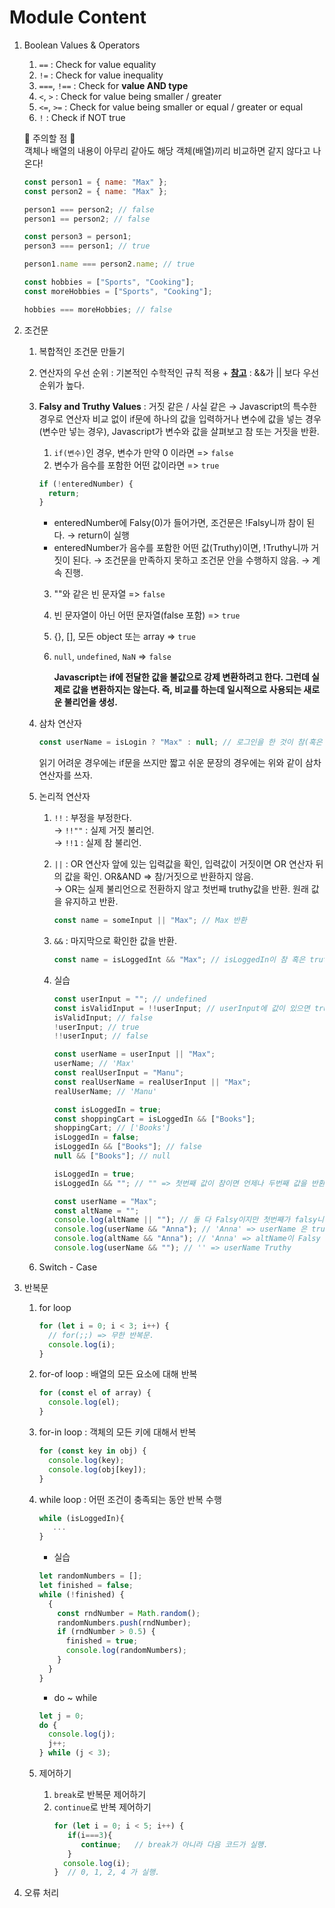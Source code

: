 # Module Content

1. Boolean Values & Operators

   1. `==` : Check for value equality
   2. `!=` : Check for value inequality
   3. `===`, `!==` : Check for **value AND type**
   4. `<`, `>` : Check for value being smaller / greater
   5. `<=`, `>=` : Check for value being smaller or equal / greater or equal
   6. `!` : Check if NOT true

   🚨 주의할 점 🚨<br>
   객체나 배열의 내용이 아무리 같아도 해당 객체(배열)끼리 비교하면 같지 않다고 나온다!

   ```javascript
   const person1 = { name: "Max" };
   const person2 = { name: "Max" };

   person1 === person2; // false
   person1 == person2; // false

   const person3 = person1;
   person3 === person1; // true

   person1.name === person2.name; // true
   ```

   ```javascript
   const hobbies = ["Sports", "Cooking"];
   const moreHobbies = ["Sports", "Cooking"];

   hobbies === moreHobbies; // false
   ```

2. 조건문

   1. 복합적인 조건문 만들기
   2. 연산자의 우선 순위 : 기본적인 수학적인 규칙 적용 + **[참고](https://developer.mozilla.org/ko/docs/Web/JavaScript/Reference/Operators/Operator_precedence)** : &&가 || 보다 우선순위가 높다.
   3. **Falsy and Truthy Values** : 거짓 같은 / 사실 같은 &rarr; Javascript의 특수한 경우로 연산자 비교 없이 if문에 하나의 값을 입력하거나 변수에 값을 넣는 경우(변수만 넣는 경우), Javascript가 변수와 값을 살펴보고 참 또는 거짓을 반환.

      1. `if(변수)`인 경우, 변수가 만약 0 이라면 => `false`
      2. 변수가 음수를 포함한 어떤 값이라면 => `true`

      ```javascript
      if (!enteredNumber) {
        return;
      }
      ```

      - enteredNumber에 Falsy(0)가 들어가면, 조건문은 !Falsy니까 참이 된다. &rarr; return이 실행
      - enteredNumber가 음수를 포함한 어떤 값(Truthy)이면, !Truthy니까 거짓이 된다. &rarr; 조건문을 만족하지 못하고 조건문 안을 수행하지 않음. &rarr; 계속 진행.

      3. ""와 같은 빈 문자열 => `false`
      4. 빈 문자열이 아닌 어떤 문자열(false 포함) => `true`
      5. {}, [], 모든 object 또는 array => `true`
      6. `null`, `undefined`, `NaN` => `false`

         **Javascript는 if에 전달한 값을 불값으로 강제 변환하려고 한다. 그런데 실제로 값을 변환하지는 않는다. 즉, 비교를 하는데 일시적으로 사용되는 새로운 불리언을 생성.**

   4. 삼차 연산자

      ```javascript
      const userName = isLogin ? "Max" : null; // 로그인을 한 것이 참(혹은 truthy) -> Max. 거짓(falsy)이면 null.
      ```

      읽기 어려운 경우에는 if문을 쓰지만 짧고 쉬운 문장의 경우에는 위와 같이 삼차 연산자를 쓰자.

   5. 논리적 연산자

      1. `!!` : 부정을 부정한다. <br>
         &rarr; `!!""` : 실제 거짓 불리언.<br>
         &rarr; `!!1` : 실제 참 불리언.
      2. `||` : OR 연산자 앞에 있는 입력값을 확인, 입력값이 거짓이면 OR 연산자 뒤의 값을 확인. OR&AND => 참/거짓으로 반환하지 않음. <br>
         &rarr; OR는 실제 불리언으로 전환하지 않고 첫번째 truthy값을 반환. 원래 값을 유지하고 반환.
         ```javascript
         const name = someInput || "Max"; // Max 반환
         ```
      3. `&&` : 마지막으로 확인한 값을 반환.

         ```javascript
         const name = isLoggedInt && "Max"; // isLoggedIn이 참 혹은 truthy인 경우 마지막으로 확인한 값을 반환 -> Max 반환.
         ```

      4. 실습

         ```javascript
         const userInput = ""; // undefined
         const isValidInput = !!userInput; // userInput에 값이 있으면 true, 그렇지 않으면 false 반환
         isValidInput; // false
         !userInput; // true
         !!userInput; // false

         const userName = userInput || "Max";
         userName; // 'Max'
         const realUserInput = "Manu";
         const realUserName = realUserInput || "Max";
         realUserName; // 'Manu'

         const isLoggedIn = true;
         const shoppingCart = isLoggedIn && ["Books"];
         shoppingCart; // ['Books']
         isLoggedIn = false;
         isLoggedIn && ["Books"]; // false
         null && ["Books"]; // null

         isLoggedIn = true;
         isLoggedIn && ""; // "" => 첫번째 값이 참이면 언제나 두번째 값을 반환. 첫번째 값이 거짓이면 언제나 첫번째 값을 반환.

         const userName = "Max";
         const altName = "";
         console.log(altName || ""); // 둘 다 Falsy이지만 첫번째가 falsy니까 두번째 반환 -> '' 출력
         console.log(userName && "Anna"); // 'Anna' => userName 은 truthy니까
         console.log(altName && "Anna"); // 'Anna' => altName이 Falsy
         console.log(userName && ""); // '' => userName Truthy
         ```

   6. Switch - Case

3. 반복문

   1. for loop
      ```javascript
      for (let i = 0; i < 3; i++) {
        // for(;;) => 무한 반복문.
        console.log(i);
      }
      ```
   2. for-of loop : 배열의 모든 요소에 대해 반복
      ```javascript
      for (const el of array) {
        console.log(el);
      }
      ```
   3. for-in loop : 객체의 모든 키에 대해서 반복
      ```javascript
      for (const key in obj) {
        console.log(key);
        console.log(obj[key]);
      }
      ```
   4. while loop : 어떤 조건이 충족되는 동안 반복 수행

      ```javascript
      while (isLoggedIn){
         ...
      }
      ```

      - 실습

      ```javascript
      let randomNumbers = [];
      let finished = false;
      while (!finished) {
        {
          const rndNumber = Math.random();
          randomNumbers.push(rndNumber);
          if (rndNumber > 0.5) {
            finished = true;
            console.log(randomNumbers);
          }
        }
      }
      ```

      - do ~ while

      ```javascript
      let j = 0;
      do {
        console.log(j);
        j++;
      } while (j < 3);
      ```

   5. 제어하기
      1. `break`로 반복문 제어하기
      2. `continue`로 반복 제어하기
         ```javascript
         for (let i = 0; i < 5; i++) {
            if(i===3){
               continue;   // break가 아니라 다음 코드가 실행.
            } 
           console.log(i);
         }  // 0, 1, 2, 4 가 실행.
         ```

4. 오류 처리

